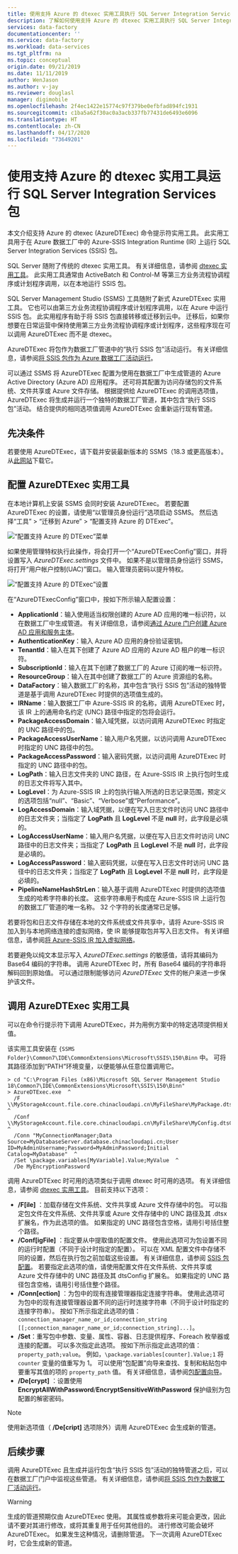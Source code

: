 ```yaml
---
title: 使用支持 Azure 的 dtexec 实用工具执行 SQL Server Integration Services (SSIS) 包 | Microsoft Docs
description: 了解如何使用支持 Azure 的 dtexec 实用工具执行 SQL Server Integration Services (SSIS) 包。
services: data-factory
documentationcenter: ''
ms.service: data-factory
ms.workload: data-services
ms.tgt_pltfrm: na
ms.topic: conceptual
origin.date: 09/21/2019
ms.date: 11/11/2019
author: WenJason
ms.author: v-jay
ms.reviewer: douglasl
manager: digimobile
ms.openlocfilehash: 2f4ec1422e15774c97f379be0efbfad894fc1931
ms.sourcegitcommit: c1ba5a62f30ac0a3acb337fb77431de6493e6096
ms.translationtype: HT
ms.contentlocale: zh-CN
ms.lasthandoff: 04/17/2020
ms.locfileid: "73649201"
---
```

# <a name="run-sql-server-integration-services-packages-with-the-azure-enabled-dtexec-utility"></a>使用支持 Azure 的 dtexec 实用工具运行 SQL Server Integration Services 包
本文介绍支持 Azure 的 dtexec (AzureDTExec) 命令提示符实用工具。 此实用工具用于在 Azure 数据工厂中的 Azure-SSIS Integration Runtime (IR) 上运行 SQL Server Integration Services (SSIS) 包。

SQL Server 随附了传统的 dtexec 实用工具。 有关详细信息，请参阅 [dtexec 实用工具](https://docs.microsoft.com/sql/integration-services/packages/dtexec-utility?view=sql-server-2017)。 此实用工具通常由 ActiveBatch 和 Control-M 等第三方业务流程协调程序或计划程序调用，以在本地运行 SSIS 包。 

SQL Server Management Studio (SSMS) 工具随附了新式 AzureDTExec 实用工具。 它也可以由第三方业务流程协调程序或计划程序调用，以在 Azure 中运行 SSIS 包。 此实用程序有助于将 SSIS 包直接转移或迁移到云中。 迁移后，如果你想要在日常运营中保持使用第三方业务流程协调程序或计划程序，这些程序现在可以调用 AzureDTExec 而不是 dtexec。

AzureDTExec 将包作为数据工厂管道中的“执行 SSIS 包”活动运行。 有关详细信息，请参阅[将 SSIS 包作为 Azure 数据工厂活动运行](/data-factory/how-to-invoke-ssis-package-ssis-activity)。 

可以通过 SSMS 将 AzureDTExec 配置为使用在数据工厂中生成管道的 Azure Active Directory (Azure AD) 应用程序。 还可将其配置为访问存储包的文件系统、文件共享或 Azure 文件存储。 根据提供给 AzureDTExec 的调用选项值，AzureDTExec 将生成并运行一个独特的数据工厂管道，其中包含“执行 SSIS 包”活动。 结合提供的相同选项值调用 AzureDTExec 会重新运行现有管道。

## <a name="prerequisites"></a>先决条件
若要使用 AzureDTExec，请下载并安装最新版本的 SSMS（18.3 或更高版本）。 从[此网站](https://docs.microsoft.com/sql/ssms/download-sql-server-management-studio-ssms?view=sql-server-2017)下载它。

## <a name="configure-the-azuredtexec-utility"></a>配置 AzureDTExec 实用工具
在本地计算机上安装 SSMS 会同时安装 AzureDTExec。 若要配置 AzureDTExec 的设置，请使用“以管理员身份运行”选项启动 SSMS。  然后选择“工具” > “迁移到 Azure” > “配置支持 Azure 的 DTExec”。   

![“配置支持 Azure 的 DTExec”菜单](media/how-to-invoke-ssis-package-azure-enabled-dtexec/ssms-azure-enabled-dtexec-menu.png)

如果使用管理特权执行此操作，将会打开一个“AzureDTExecConfig”窗口，并将设置写入 *AzureDTExec.settings* 文件中。  如果不是以管理员身份运行 SSMS，将打开“用户帐户控制(UAC)”窗口。 输入管理员密码以提升特权。

![“配置支持 Azure 的 DTExec”设置](media/how-to-invoke-ssis-package-azure-enabled-dtexec/ssms-azure-enabled-dtexec-settings.png)

在“AzureDTExecConfig”窗口中，按如下所示输入配置设置： 

- **ApplicationId**：输入使用适当权限创建的 Azure AD 应用的唯一标识符，以在数据工厂中生成管道。 有关详细信息，请参阅[通过 Azure 门户创建 Azure AD 应用和服务主体](/active-directory/develop/howto-create-service-principal-portal)。
- **AuthenticationKey**：输入 Azure AD 应用的身份验证密钥。
- **TenantId**：输入在其下创建了 Azure AD 应用的 Azure AD 租户的唯一标识符。
- **SubscriptionId**：输入在其下创建了数据工厂的 Azure 订阅的唯一标识符。
- **ResourceGroup**：输入在其中创建了数据工厂的 Azure 资源组的名称。
- **DataFactory**：输入数据工厂的名称，其中包含“执行 SSIS 包”活动的独特管道是基于调用 AzureDTExec 时提供的选项值生成的。
- **IRName**：输入数据工厂中 Azure-SSIS IR 的名称，调用 AzureDTExec 时，该 IR 上的通用命名约定 (UNC) 路径中指定的包将会运行。
- **PackageAccessDomain**：输入域凭据，以访问调用 AzureDTExec 时指定的 UNC 路径中的包。
- **PackageAccessUserName**：输入用户名凭据，以访问调用 AzureDTExec 时指定的 UNC 路径中的包。
- **PackageAccessPassword**：输入密码凭据，以访问调用 AzureDTExec 时指定的 UNC 路径中的包。
- **LogPath**：输入日志文件夹的 UNC 路径，在 Azure-SSIS IR 上执行包时生成的日志文件将写入其中。
- **LogLevel**：为 Azure-SSIS IR 上的包执行输入所选的日志记录范围，预定义的选项包括“null”、“Basic”、“Verbose”或“Performance”。    
- **LogAccessDomain**：输入域凭据，以便在写入日志文件时访问 UNC 路径中的日志文件夹；当指定了 **LogPath** 且 **LogLevel** 不是 **null** 时，此字段是必填的。
- **LogAccessUserName**：输入用户名凭据，以便在写入日志文件时访问 UNC 路径中的日志文件夹；当指定了 **LogPath** 且 **LogLevel** 不是 **null** 时，此字段是必填的。
- **LogAccessPassword**：输入密码凭据，以便在写入日志文件时访问 UNC 路径中的日志文件夹；当指定了 **LogPath** 且 **LogLevel** 不是 **null** 时，此字段是必填的。
- **PipelineNameHashStrLen**：输入基于调用 AzureDTExec 时提供的选项值生成的哈希字符串的长度。 这些字符串用于构成在 Azure-SSIS IR 上运行包的数据工厂管道的唯一名称。 32 个字符的长度通常已足够。

若要将包和日志文件存储在本地的文件系统或文件共享中，请将 Azure-SSIS IR 加入到与本地网络连接的虚拟网络，使 IR 能够提取包并写入日志文件。 有关详细信息，请参阅[将 Azure-SSIS IR 加入虚拟网络](/data-factory/join-azure-ssis-integration-runtime-virtual-network)。

若要避免以纯文本显示写入 *AzureDTExec.settings* 的敏感值，请将其编码为 Base64 编码的字符串。 调用 AzureDTExec 时，所有 Base64 编码的字符串将解码回到原始值。 可以通过限制能够访问 *AzureDTExec* 文件的帐户来进一步保护该文件。

## <a name="invoke-the-azuredtexec-utility"></a>调用 AzureDTExec 实用工具
可以在命令行提示符下调用 AzureDTExec，并为用例方案中的特定选项提供相关值。

该实用工具安装在 `{SSMS Folder}\Common7\IDE\CommonExtensions\Microsoft\SSIS\150\Binn` 中。 可将其路径添加到“PATH”环境变量，以便能够从任意位置调用它。

```dos
> cd "C:\Program Files (x86)\Microsoft SQL Server Management Studio 18\Common7\IDE\CommonExtensions\Microsoft\SSIS\150\Binn"
> AzureDTExec.exe  ^
  /F \\MyStorageAccount.file.core.chinacloudapi.cn\MyFileShare\MyPackage.dtsx  ^
  /Conf \\MyStorageAccount.file.core.chinacloudapi.cn\MyFileShare\MyConfig.dtsConfig  ^
  /Conn "MyConnectionManager;Data Source=MyDatabaseServer.database.chinacloudapi.cn;User ID=MyAdminUsername;Password=MyAdminPassword;Initial Catalog=MyDatabase"  ^
  /Set \package.variables[MyVariable].Value;MyValue  ^
  /De MyEncryptionPassword
```

调用 AzureDTExec 时可用的选项类似于调用 dtexec 时可用的选项。 有关详细信息，请参阅 [dtexec 实用工具](https://docs.microsoft.com/sql/integration-services/packages/dtexec-utility?view=sql-server-2017)。 目前支持以下选项：

- **/F[ile]** ：加载存储在文件系统、文件共享或 Azure 文件存储中的包。 可以指定包文件在文件系统、文件共享或 Azure 文件存储中的 UNC 路径及其 .dtsx 扩展名，作为此选项的值。 如果指定的 UNC 路径包含空格，请用引号括住整个路径。
- **/Conf[igFile]** ：指定要从中提取值的配置文件。 使用此选项可为包设置不同的运行时配置（不同于设计时指定的配置）。 可以在 XML 配置文件中存储不同的设置，然后在执行包之前加载这些设置。 有关详细信息，请参阅 [SSIS 包配置](https://docs.microsoft.com/sql/integration-services/packages/package-configurations?view=sql-server-2017)。 若要指定此选项的值，请使用配置文件在文件系统、文件共享或 Azure 文件存储中的 UNC 路径及其 dtsConfig 扩展名。 如果指定的 UNC 路径包含空格，请用引号括住整个路径。
- **/Conn[ection]** ：为包中的现有连接管理器指定连接字符串。 使用此选项可为包中的现有连接管理器设置不同的运行时连接字符串（不同于设计时指定的连接字符串）。 按如下所示指定此选项的值：`connection_manager_name_or_id;connection_string [[;connection_manager_name_or_id;connection_string]...]`。
- **/Set**：重写包中参数、变量、属性、容器、日志提供程序、Foreach 枚举器或连接的配置。 可以多次指定此选项。 按如下所示指定此选项的值：`property_path;value`。 例如，`\package.variables[counter].Value;1` 将 `counter` 变量的值重写为 1。 可以使用“包配置”向导来查找、复制和粘贴包中要重写其值的项的 `property_path` 值。  有关详细信息，请参阅[包配置向导](https://docs.microsoft.com/sql/integration-services/package-configuration-wizard-ui-reference?view=sql-server-2014)。
- **/De[crypt]** ：设置使用 **EncryptAllWithPassword**/**EncryptSensitiveWithPassword** 保护级别为包配置的解密密码。

> [!NOTE]
> 使用新选项值（ **/De[cript]** 选项除外）调用 AzureDTExec 会生成新的管道。

## <a name="next-steps"></a>后续步骤

调用 AzureDTExec 且生成并运行包含“执行 SSIS 包”活动的独特管道之后，可以在数据工厂门户中监视这些管道。 有关详细信息，请参阅[将 SSIS 包作为数据工厂活动运行](/data-factory/how-to-invoke-ssis-package-ssis-activity)。

> [!WARNING]
> 生成的管道预期仅由 AzureDTExec 使用。 其属性或参数将来可能会更改，因此请不要对其进行修改，或将其重复用于任何其他目的。 进行修改可能会破坏 AzureDTExec。 如果发生这种情况，请删除管道。 下一次调用 AzureDTExec 时，它会生成新的管道。
